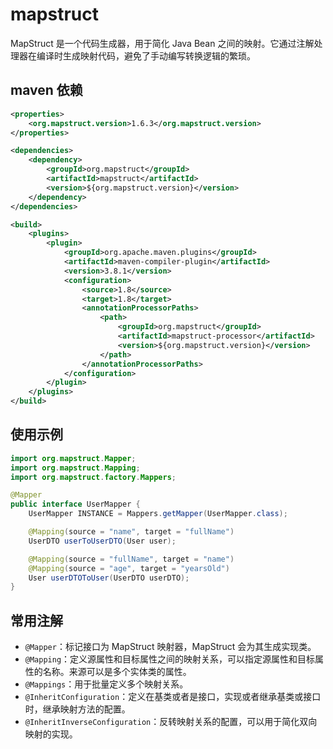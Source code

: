 # mapstruct

MapStruct 是一个代码生成器，用于简化 Java Bean 之间的映射。它通过注解处理器在编译时生成映射代码，避免了手动编写转换逻辑的繁琐。

## maven 依赖

```xml
<properties>
    <org.mapstruct.version>1.6.3</org.mapstruct.version>
</properties>

<dependencies>
    <dependency>
        <groupId>org.mapstruct</groupId>
        <artifactId>mapstruct</artifactId>
        <version>${org.mapstruct.version}</version>
    </dependency>
</dependencies>

<build>
    <plugins>
        <plugin>
            <groupId>org.apache.maven.plugins</groupId>
            <artifactId>maven-compiler-plugin</artifactId>
            <version>3.8.1</version>
            <configuration>
                <source>1.8</source>
                <target>1.8</target>
                <annotationProcessorPaths>
                    <path>
                        <groupId>org.mapstruct</groupId>
                        <artifactId>mapstruct-processor</artifactId>
                        <version>${org.mapstruct.version}</version>
                    </path>
                </annotationProcessorPaths>
            </configuration>
        </plugin>
    </plugins>
</build>
```

## 使用示例

```java
import org.mapstruct.Mapper;
import org.mapstruct.Mapping;
import org.mapstruct.factory.Mappers;

@Mapper
public interface UserMapper {
    UserMapper INSTANCE = Mappers.getMapper(UserMapper.class);

    @Mapping(source = "name", target = "fullName")
    UserDTO userToUserDTO(User user);

    @Mapping(source = "fullName", target = "name")
    @Mapping(source = "age", target = "yearsOld")
    User userDTOToUser(UserDTO userDTO);
}
```

## 常用注解

- `@Mapper`：标记接口为 MapStruct 映射器，MapStruct 会为其生成实现类。
- `@Mapping`：定义源属性和目标属性之间的映射关系，可以指定源属性和目标属性的名称。来源可以是多个实体类的属性。
- `@Mappings`：用于批量定义多个映射关系。
- `@InheritConfiguration`：定义在基类或者是接口，实现或者继承基类或接口时，继承映射方法的配置。
- `@InheritInverseConfiguration`：反转映射关系的配置，可以用于简化双向映射的实现。
